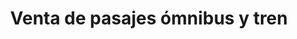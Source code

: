 ---
title: "Venta de pasajes ómnibus y tren"
url: /la-habana/venta-de-pasajes-omnibus-y-tren/
shop: Reisebüro
---